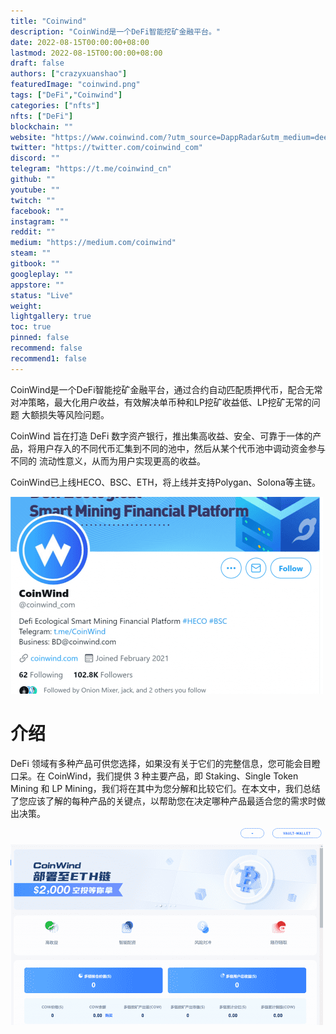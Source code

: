 ```yaml
---
title: "Coinwind"
description: "CoinWind是一个DeFi智能挖矿金融平台。"
date: 2022-08-15T00:00:00+08:00
lastmod: 2022-08-15T00:00:00+08:00
draft: false
authors: ["crazyxuanshao"]
featuredImage: "coinwind.png"
tags: ["DeFi","Coinwind"]
categories: ["nfts"]
nfts: ["DeFi"]
blockchain: ""
website: "https://www.coinwind.com/?utm_source=DappRadar&utm_medium=deeplink&utm_campaign=visit-website"
twitter: "https://twitter.com/coinwind_com"
discord: ""
telegram: "https://t.me/coinwind_cn"
github: ""
youtube: ""
twitch: ""
facebook: ""
instagram: ""
reddit: ""
medium: "https://medium.com/coinwind"
steam: ""
gitbook: ""
googleplay: ""
appstore: ""
status: "Live"
weight: 
lightgallery: true
toc: true
pinned: false
recommend: false
recommend1: false
---
```

<p>CoinWind是一个DeFi智能挖矿金融平台，通过合约自动匹配质押代币，配合无常对冲策略，最大化用户收益，有效解决单币种和LP挖矿收益低、LP挖矿无常的问题 大额损失等风险问题。</p>
<p>CoinWind 旨在打造 DeFi 数字资产银行，推出集高收益、安全、可靠于一体的产品，将用户存入的不同代币汇集到不同的池中，然后从某个代币池中调动资金参与不同的 流动性意义，从而为用户实现更高的收益。</p>
<p>CoinWind已上线HECO、BSC、ETH，将上线并支持Polygan、Solona等主链。</p>

![ndasu](ndasu.png)



# 介绍

DeFi 领域有多种产品可供您选择，如果没有关于它们的完整信息，您可能会目瞪口呆。在 CoinWind，我们提供 3 种主要产品，即 Staking、Single Token Mining 和 LP Mining，我们将在其中为您分解和比较它们。在本文中，我们总结了您应该了解的每种产品的关键点，以帮助您在决定哪种产品最适合您的需求时做出决策。

![indig](indig.png)